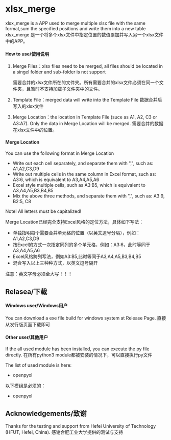 # xlsx_merge

xlsx_merge is a APP used to merge multiple xlsx file with the same format,sum the specified positions and write them into a new table
xlsx_merge 是一个将多个xlsx文件中指定位置的数值累加并写入另一个xlsx文件中的APP。

#### How to use/使用说明

1.  Merge Files：xlsx files need to be merged, all files should be located in a singel folder and sub-folder is not support

    需要合并的xlsx文件所在的文件夹。所有需要合并的xlsx文件必须在同一个文件夹，且暂时不支持加载子文件夹中的文件。

2.  Template File：merged data will write into the Template File
    数据合并后写入的xlsx文件

3.  Merge Location：the location in Template File (suce as A1, A2, C3 or A3:A7). Only the data in Merge Location will be merged.
    需要合并的数据在xlsx文件中的位置。

#### Merge Location

You can use the following format in Merge Location

- Write out each cell separately, and separate them with ",", such as: A1,A2,C3,D9
- Write out multiple cells in the same column in Excel format, such as: A3:6, which is equivalent to A3,A4,A5,A6 
- Excel style multiple cells, such as A3:B5, which is equivalent to A3,A4,A5,B3,B4,B5 
- Mix the above three methods, and separate them with ",", such as: A3:9, B2:5, C8

Note! All letters must be capitalized!

Merge Location已经完全支持Excel风格的定位方法，具体如下写法：

- 单独指明每个需要合并单元格的位置（以英文逗号分隔），例如：A1,A2,C3,D9
- 按Excel的方式一次指定同列的多个单元格，例如：A3:6，此时等同于A3,A4,A5,A6
- Excel风格跨列写法，例如A3:B5,此时等同于A3,A4,A5,B3,B4,B5
- 混合写入以上三种种方式，以英文逗号隔开

注意：英文字母必须全大写！！！

## Relasea/下载

#### Windows user/Windows用户
You can download a exe file build for windows system at Release Page.
直接从发行版页面下载即可

#### Other user/其他用户
If the all used module has been installed, you can execute the py file directly.
在所有python3 module都被安装的情况下，可以直接执行py文件

The list of used module is here:
* openpyxl

以下模组是必须的：
* openpyxl

## Acknowledgements/致谢
Thanks for the testing and support from Hefei University of Technology (HFUT, Hefei, China).
感谢合肥工业大学提供的测试与支持
